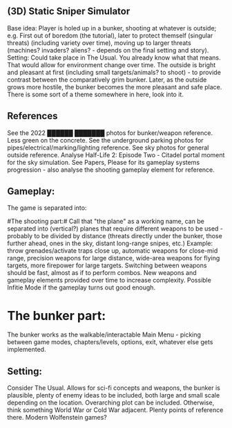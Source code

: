 ## (3D) Static Sniper Simulator ##
Base idea: Player is holed up in a bunker, shooting at whatever is outside;
e.g. First out of boredom (the tutorial), later to protect themself (singular threats) (including variety over time), moving up to larger threats (machines? invaders? aliens? - depends on the final setting and story).
Setting: Could take place in The Usual. You already know what that means. That would allow for environment change over time.
The outside is bright and pleasant at first (including small targets/animals? to shoot) - to provide contrast between the comparatively grim bunker. Later, as the outside grows more hostile, the bunker becomes the more pleasant and safe place. There is some sort of a theme somewhere in here, look into it.

## References ##
See the 2022 ██████ ███████ photos for bunker/weapon reference. Less green on the concrete.
See the underground parking photos for pipes/electrical/marking/lighting reference.
See sky photos for general outside reference. Analyse Half-Life 2: Episode Two - Citadel portal moment for the sky simulation.
See Papers, Please for its gameplay systems progression - also analyse the shooting gameplay element for reference.

## Gameplay: ##
The game is separated into:

#The shooting part:#
Call that "the plane" as a working name, can be separated into (vertical?) planes that require different weapons to be used - probably to be divided by distance (threats directly under the bunker, those further ahead, ones in the sky, distant long-range snipes, etc.)
Example: throw grenades/activate traps close up, automatic weapons for close-mid range, precision weapons for large distance, wide-area weapons for flying targets, more firepower for large targets. Switching between weapons should be fast, almost as if to perform combos.
New weapons and gameplay elements provided over time to increase complexity.
Possible Infitie Mode if the gameplay turns out good enough.

# The bunker part: #
The bunker works as the walkable/interactable Main Menu - picking between game modes, chapters/levels, options, exit, whatever else gets implemented.

## Setting: ##
Consider The Usual. Allows for sci-fi concepts and weapons, the bunker is plausible, plenty of enemy ideas to be included, both large and small scale depending on the location. Overarching plot can be included.
Otherwise, think something World War or Cold War adjacent. Plenty points of reference there. Modern Wolfenstein games?